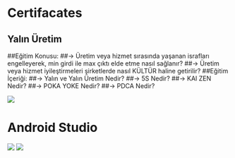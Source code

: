 # Certifacates

## Yalın Üretim


##Eğitim Konusu:
 ##-> Üretim veya hizmet sırasında yaşanan israfları engelleyerek, min girdi ile max çıktı elde etme nasıl sağlanır?
 ##-> Üretim veya hizmet iyileştirmeleri şirketlerde nasıl KÜLTÜR haline getirilir?
##Eğitim İçeriği:
 ##-> Yalın ve Yalın Üretim Nedir?
 ##-> 5S Nedir?
 ##-> KAI ZEN Nedir?
 ##-> POKA YOKE Nedir?
 ##-> PDCA Nedir?

![](https://i.hizliresim.com/nj9hi3y.jpg)

# Android Studio
![](https://i.hizliresim.com/boxdp2x.jpg)
![](https://i.hizliresim.com/i6vxruc.jpg)
